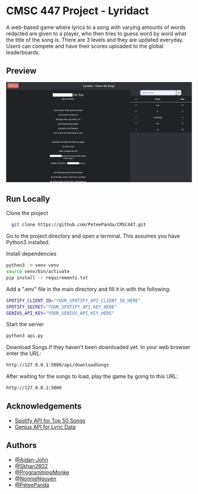 
# CMSC 447 Project - Lyridact

A web-based game where lyrics to a song with varying amounts of words redacted are given to a player, who then tries to guess word by word what the title of the song is. There are 3 levels and they are updated everyday. Users can compete and have their scores uploaded to the global leaderboards.
## Preview

![Screenshot of Lyridact](https://github.com/PeteePanda/CMSC447/blob/main/media/GameShot1.png)



## Run Locally

Clone the project 

```bash
  git clone https://github.com/PeteePanda/CMSC447.git
```

Go to the project directory and open a terminal. This assumes you have Python3 installed.


Install dependencies

```bash
python3 -m venv venv
source venv/bin/activate
pip install -r requirements.txt

```

Add a ".env" file in the main directory and fill it in with the following:
```bash
SPOTIFY_CLIENT_ID="YOUR_SPOTIFY_API_CLIENT_ID_HERE"
SPOTIFY_SECRET="YOUR_SPOTIFY_API_KEY_HERE"
GENIUS_API_KEY="YOUR_GENIUS_API_KEY_HERE"

```

Start the server

```bash
python3 api.py
```

Download Songs if they haven't been downloaded yet. In your web browser enter the URL:

```bash
http://127.0.0.1:5000/api/downloadSongs
```

After waiting for the songs to load, play the game by going to this URL:

```bash
http://127.0.0.1:5000
```



## Acknowledgements

 - [Spotify API for Top 50 Songs](https://developer.spotify.com/)
 - [Genius API for Lyric Data](https://docs.genius.com/)


## Authors

- [@Aidan-John](https://github.com/Aidan-John)
- [@Skhan2602](https://github.com/Skhan2602)
- [@ProgrammingMonke](https://github.com/ProgrammingMonke)
- [@NonnieNguyen](https://github.com/NonnieNguyen)
- [@PeteePanda](https://github.com/PeteePanda)

